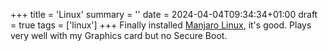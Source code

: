 +++
title = 'Linux'
summary = ''
date = 2024-04-04T09:34:34+01:00
draft = true
tags = ['linux']
+++
Finally installed [Manjaro Linux](https://manjaro.org/), it's good. Plays very well with my Graphics card but no Secure Boot.

